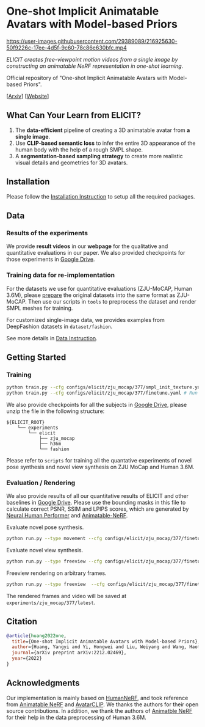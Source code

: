 # One-shot Implicit Animatable Avatars with Model-based Priors

https://user-images.githubusercontent.com/29389089/216925630-50f9226c-17ee-4d5f-9c60-78c86e630bfc.mp4

_ELICIT creates free-viewpoint motion videos from a single image by constructing an animatable NeRF representation in one-shot learning._


Official repository of "One-shot Implicit Animatable Avatars with Model-based Priors".

[[Arxiv](https://arxiv.org/abs/2212.02469v2)] [[Website](https://elicit3d.github.io)]

## What Can Your Learn from ELICIT?
1. The **data-efficient** pipeline of creating a 3D animatable avatar from **a single image**.
2. Use **CLIP-based semantic loss** to infer the entire
3D appearance of the human body with the help of a rough SMPL shape.
3. A **segmentation-based sampling strategy** to create more realistic visual details and geometries for 3D avatars.


## Installation

Please follow the [Installation Instruction](docs/install.md) to setup all the required packages.

## Data

### Results of the experiments

We provide **result videos** in our **webpage** for the qualitative and quantitative evaluations in our paper. We also provided checkpoints for those experiments in [Google Drive](https://drive.google.com/file/d/1EuSrLn8tPoYeTyIRmhvKJCa5f0pVKgsg/view?usp=sharing).

### Training data for re-implementation

For the datasets we use for quantitative evaluations (ZJU-MoCAP, Human 3.6M), please [prepare](https://github.com/zju3dv/neuralbody/blob/master/tools/custom) the original datasets into the same format as ZJU-MoCAP. Then use our scripts in `tools` to preprocess the dataset and render SMPL meshes for training.

For customized single-image data, we provides examples from DeepFashion datasets in `dataset/fashion`.

See more details in [Data Instruction](docs/data.md).

## Getting Started

### Training

```bash
python train.py --cfg configs/elicit/zju_mocap/377/smpl_init_texture.yaml # Run SMPL Meshes initialization.
python train.py --cfg configs/elicit/zju_mocap/377/finetune.yaml # Run training on the input subject.
```

We also provide checkpoints for all the subjects in [Google Drive](https://drive.google.com/file/d/13YukhgObfeyNODWvXJOPJWbIwQyFPLNo/view?usp=sharing), please unzip the file in the following structure:
```
${ELICIT_ROOT}
    └── experiments
        └── elicit
            ├── zju_mocap
            ├── h36m
            └── fashion
```

Please refer to `scripts` for training all the quantative experiments of novel pose synthesis and novel view synthesis on ZJU MoCap and Human 3.6M. 

### Evaluation / Rendering

We also provide results of all our quantitative results of ELICIT and other baselines in [Google Drive](https://drive.google.com/file/d/13YukhgObfeyNODWvXJOPJWbIwQyFPLNo/view?usp=sharing). Please use the bounding masks in this file to calculate correct PSNR, SSIM and LPIPS scores, which are generated by [Neural Human Performer](https://github.com/YoungJoongUNC/Neural_Human_Performer) and [Animatable-NeRF](https://github.com/zju3dv/animatable_nerf).

Evaluate novel pose synthesis.
```bash
python run.py --type movement --cfg configs/elicit/zju_mocap/377/finetune.yaml 
```

Evaluate novel view synthesis.
```bash
python run.py --type freeview --cfg configs/elicit/zju_mocap/377/finetune.yaml freeview.use_gt_camera True
```

Freeview rendering on arbitrary frames.
```bash
python run.py --type freeview  --cfg configs/elicit/zju_mocap/377/finetune.yaml freeview.frame_idx $FRAME_INDEX_TO_RENDER
```

The rendered frames and video will be saved at `experiments/zju_mocap/377/latest`.

## Citation

```bibtex
@article{huang2022one,
  title={One-shot Implicit Animatable Avatars with Model-based Priors},
  author={Huang, Yangyi and Yi, Hongwei and Liu, Weiyang and Wang, Haofan and Wu, Boxi and Wang, Wenxiao and Lin, Binbin and Zhang, Debing and Cai, Deng},
  journal={arXiv preprint arXiv:2212.02469},
  year={2022}
}
```

## Acknowledgments

Our implementation is mainly based on [HumanNeRF](https://github.com/chungyiweng/humannerf), and took reference from [Animatable NeRF](https://github.com/zju3dv/animatable_nerf) and [AvatarCLIP](https://github.com/hongfz16/AvatarCLIP). We thanks the authors for their open source contributions. In addition, we thank the authors of [Animatble NeRF](https://github.com/zju3dv/animatable_nerf) for their help in the data preprocessing of Human 3.6M.
